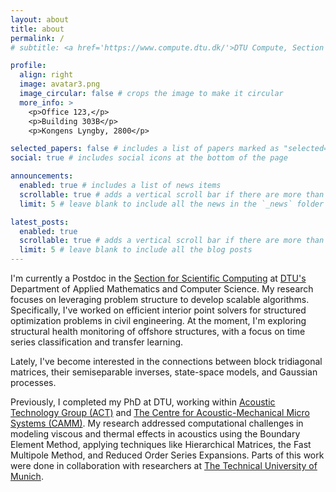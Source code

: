 ```yaml
---
layout: about
title: about
permalink: /
# subtitle: <a href='https://www.compute.dtu.dk/'>DTU Compute, Section for Scientific Computing</a>. mpasc

profile:
  align: right
  image: avatar3.png
  image_circular: false # crops the image to make it circular
  more_info: >
    <p>Office 123,</p>
    <p>Building 303B</p>
    <p>Kongens Lyngby, 2800</p>

selected_papers: false # includes a list of papers marked as "selected={true}"
social: true # includes social icons at the bottom of the page

announcements:
  enabled: true # includes a list of news items
  scrollable: true # adds a vertical scroll bar if there are more than 3 news items
  limit: 5 # leave blank to include all the news in the `_news` folder

latest_posts:
  enabled: true
  scrollable: true # adds a vertical scroll bar if there are more than 3 new posts items
  limit: 5 # leave blank to include all the blog posts
---
```


<!-- I'm currently a PostDoc in the [Section for Scientific Computing](https://www.compute.dtu.dk/sections/scicom) in the Department of Applied Mathematics and Computer Science at [The Technical University of Denmark](https://orbit.dtu.dk/en/persons/mikkel-paltorp-schmitt). My research focuses on leveraging problem structure to develop scalable algorithms. In particular, I have worked on implementing efficient interior point solvers utilizing the underlying problem structure for certain optimization problems found in civil engineering. Currently, I am working on problems dealing with structural health monitoring of offshore structures (time series classification and transfer learning). Furthermore, I have lately been interested in the intersection of block tridiagonal matrices, semiseparable matrices (the inverse of block tridiagonal matrices), state-space models, and Gaussian processes.

Previously I was a PhD student sitting in the [Acoustic Technology Group (ACT)](https://electro.dtu.dk/research/research-areas/electro-technology/acoustic-technology) as well as [The Centre for Acoustic-Mechanical Micro Systems (CAMM)](https://www.camm.elektro.dtu.dk) at The Technical University of Denmark. Here I solved problems regarding the computational challenges of modelling viscous and thermal effects in acoustics using the Boundary Element Method. To do so I applied techniques such as Hierarchical Matrices, The Fast Multipole Method, and Reduced Order Series Expansions. Parts of the project was carried out together with researchers at [The Technical University of Munich](https://www.epc.ed.tum.de/en/vib/home/).
 -->

I'm currently a Postdoc in the [Section for Scientific Computing](https://www.compute.dtu.dk/sections/scicom) at [DTU's](https://orbit.dtu.dk/en/persons/mikkel-paltorp-schmitt) Department of Applied Mathematics and Computer Science. My research focuses on leveraging problem structure to develop scalable algorithms. Specifically, I've worked on efficient interior point solvers for structured optimization problems in civil engineering. At the moment, I'm exploring structural health monitoring of offshore structures, with a focus on time series classification and transfer learning.

Lately, I've become interested in the connections between block tridiagonal matrices, their semiseparable inverses, state-space models, and Gaussian processes.

Previously, I completed my PhD at DTU, working within [Acoustic Technology Group (ACT)](https://electro.dtu.dk/research/research-areas/electro-technology/acoustic-technology) and [The Centre for Acoustic-Mechanical Micro Systems (CAMM)](https://www.camm.elektro.dtu.dk). My research addressed computational challenges in modeling viscous and thermal effects in acoustics using the Boundary Element Method, applying techniques like Hierarchical Matrices, the Fast Multipole Method, and Reduced Order Series Expansions. Parts of this work were done in collaboration with researchers at [The Technical University of Munich](https://www.epc.ed.tum.de/en/vib/home/).